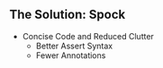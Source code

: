 ## The Solution: Spock

<ul>
<li class="fragment fadein"> Concise Code and Reduced Clutter
    <ul>
        <li class="fragment fadein"> Better Assert Syntax </li>
        <li class="fragment fadein"> Fewer Annotations </li>
    </ul>
</li>
</ul>
